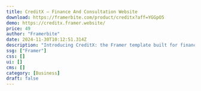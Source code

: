 ```yaml
---
title: CreditX — Finance And Consultation Website
download: https://framerbite.com/product/creditx?aff=YGGpO5
demo: https://creditx.framer.website/
price: 49
author: "Framerbite"
date: 2024-11-30T10:12:51.314Z
description: "Introducing CreditX: the Framer template built for finance and consultation websites. With 3 unique homepage layouts and a treasure trove of 15 ready-to-launch pages, you'll impress clients and rocket up search rankings. No coding required; just unleash your creativity with Framer's no-code builder. Say goodbye to design headaches!"
ssg: ["Framer"]
css: []
ui: []
cms: []
category: [Business]
draft: false
---
```

